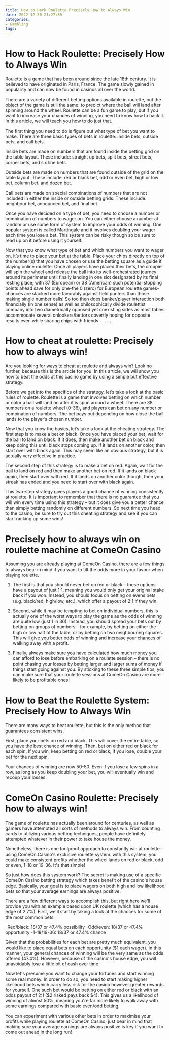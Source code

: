 ```yaml
---
title: How to Hack Roulette Precisely How to Always Win 
date: 2022-12-30 21:27:55
categories:
- Gambling
tags:
---
```



#  How to Hack Roulette: Precisely How to Always Win 

Roulette is a game that has been around since the late 18th century. It is believed to have originated in Paris, France. The game slowly gained in popularity and can now be found in casinos all over the world. 

There are a variety of different betting options available in roulette, but the object of the game is still the same: to predict where the ball will land after spinning around the wheel. Roulette can be a fun game to play, but if you want to increase your chances of winning, you need to know how to hack it. In this article, we will teach you how to do just that. 

The first thing you need to do is figure out what type of bet you want to make. There are three basic types of bets in roulette: inside bets, outside bets, and call bets. 

Inside bets are made on numbers that are found inside the betting grid on the table layout. These include: straight up bets, split bets, street bets, corner bets, and six line bets. 

Outside bets are made on numbers that are found outside of the grid on the table layout. These include: red or black bet, odd or even bet, high or low bet, column bet, and dozen bet. 

Call bets are made on special combinations of numbers that are not included in either the inside or outside betting grids. These include: neighbour bet, announced bet, and final bet. 

Once you have decided on a type of bet, you need to choose a number or combination of numbers to wager on. You can either choose a number at random or use some form of system to improve your odds of winning. One popular system is called Martingale and it involves doubling your wager each time you lose a bet. This system can be risky though so be sure to read up on it before using it yourself. 

Now that you know what type of bet and which numbers you want to wager on, it’s time to place your bet at the table. Place your chips directly on top of the number(s) that you have chosen or use the betting square as a guide if playing online roulette. Once all players have placed their bets, the croupier will spin the wheel and release the ball into its well-orchestrated journey around its perimeter until finally landing in one slot designated by its final resting place; with 37 (European) or 38 (American) such potential stopping points ahead save for only one-the 0 (zero) for European roulette games-chances are stacked more favorably against field punters than those making single number calls! So too then does banker/player interaction both financially (in one sense) as well as philosophically divide roulettist company into two diametrically opposed yet coexisting sides as most tables accommodate several onlookers/bettors covertly hoping for opposite results even while sharing chips with friends . . . . .

#  How to cheat at roulette: Precisely how to always win! 

Are you looking for ways to cheat at roulette and always win? Look no further, because this is the article for you! In this article, we will show you how to beat the odds at this casino game by using a simple but effective strategy.

Before we get into the specifics of the strategy, let’s take a look at the basic rules of roulette. Roulette is a game that involves betting on which number or color a ball will land on after it is spun around a wheel. There are 38 numbers on a roulette wheel (0-36), and players can bet on any number or combination of numbers. The bet pays out depending on how close the ball lands to the player’s chosen number.

Now that you know the basics, let’s take a look at the cheating strategy. The first step is to make a bet on black. Once you have placed your bet, wait for the ball to land on black. If it does, then make another bet on black and keep doing this until black stops coming up. If it lands on another color, then start over with black again. This may seem like an obvious strategy, but it is actually very effective in practice.

The second step of this strategy is to make a bet on red. Again, wait for the ball to land on red and then make another bet on red. If it lands on black again, then start over with red. If it lands on another color though, then your streak has ended and you need to start over with black again.

This two-step strategy gives players a good chance of winning consistently at roulette. It is important to remember that there is no guarantee that you will win every time using this strategy – but it does give you a better chance than simply betting randomly on different numbers. So next time you head to the casino, be sure to try out this cheating strategy and see if you can start racking up some wins!

#  Precisely how to always win on roulette machine at ComeOn Casino 

Assuming you are already playing at ComeOn Casino, there are a few things to always bear in mind if you want to tilt the odds more in your favour when playing roulette.

1. The first is that you should never bet on red or black – these options have a payout of just 1:1, meaning you would only get your original stake back if you won. Instead, you should focus on betting on evens bets (e.g. black/red, high/low, etc.), which offer a payout of 2:1 if they win.

2. Second, while it may be tempting to bet on individual numbers, this is actually one of the worst ways to play the game as the odds of winning are quite low (just 1 in 36). Instead, you should spread your bets out by betting on groups of numbers – for example, by betting on either the high or low half of the table, or by betting on two neighbouring squares. This will give you better odds of winning and increase your chances of walking away with a profit.

3. Finally, always make sure you have calculated how much money you can afford to lose before embarking on a roulette session – there is no point chasing your losses by betting larger and larger sums of money if things start going against you. By sticking to these three simple tips, you can make sure that your roulette sessions at ComeOn Casino are more likely to be profitable ones!

#  How to Beat the Roulette System: Precisely How to Always Win 

There are many ways to beat roulette, but this is the only method that guarantees consistent wins.

First, place your bets on red and black. This will cover the entire table, so you have the best chance of winning. Then, bet on either red or black for each spin. If you win, keep betting on red or black; if you lose, double your bet for the next spin.

Your chances of winning are now 50-50. Even if you lose a few spins in a row, as long as you keep doubling your bet, you will eventually win and recoup your losses.

#  ComeOn Casino Roulette: Precisely how to always win!

The game of roulette has actually been around for centuries, as well as gamers have attempted all sorts of methods to always win. From counting cards to utilizing various betting techniques, people have definitely attempted whatever in their power to take house the money. 

Nonetheless, there is one foolproof approach to constantly win at roulette-- using ComeOn Casino's exclusive roulette system. with this system, you could make consistent profits whether the wheel lands on red or black, odd or even, 1-18 or 19-36. It's that simple!

So just how does this system work? The secret is making use of a specific ComeOn Casino betting strategy which takes benefit of the casino's house edge. Basically, your goal is to place wagers on both high and low likelihood bets so that your average earnings are always positive.

There are a few different ways to accomplish this, but right here we'll provide you with an example based upon UK roulette (which has a house edge of 2.7%). First, we'll start by taking a look at the chances for some of the most common bets: 

-Red/black: 18/37 or 47.4% possibility 
-Odd/even: 18/37 or 47.4% opportunity 
-1-18/19-36: 18/37 or 47.4% chance 

Given that the probabilities for each bet are pretty much equivalent, you would like to place equal bets on each opportunity ($1 each wager). In this manner, your general chances of winning will be the very same as the odds offered (47.4%). However, because of the casino's house edge, you will unavoidably lose a little bit of cash over time. 

Now let's presume you want to change your fortunes and start winning some real money. In order to do so, you need to start making higher likelihood bets which carry less risk for the casino however greater rewards for yourself. One such bet would be betting on either red or black with an odds payout of 2:1 ($2 risked pays back $4). This gives us a likelihood of winning of almost 50%, meaning you're far more likely to walk away with some earnings compared with basic even/odd betting. 

You can experiment with various other bets in order to maximise your profits while playing roulette at ComeOn Casino; just bear in mind that making sure your average earnings are always positive is key if you want to come out ahead in the long run!